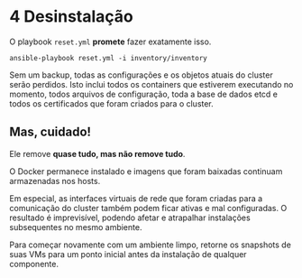 # 4 Desinstalação

O playbook `reset.yml` **promete** fazer exatamente isso.

```
ansible-playbook reset.yml -i inventory/inventory
```

Sem um backup, todas as configurações e os objetos atuais do cluster serão perdidos. Isto inclui todos os containers que estiverem executando no momento, todos arquivos de configuração, toda a base de dados etcd e todos os certificados que foram criados para o cluster.

## Mas, cuidado!

Ele remove **quase tudo, mas não remove tudo**.

O Docker permanece instalado e imagens que foram baixadas continuam armazenadas nos hosts.

Em especial, as interfaces virtuais de rede que foram criadas para a comunicação do cluster também podem ficar ativas e mal configuradas. O resultado é imprevisível, podendo afetar e atrapalhar instalações subsequentes no mesmo ambiente.

Para começar novamente com um ambiente limpo, retorne os snapshots de suas VMs para um ponto inicial antes da instalação de qualquer componente.


